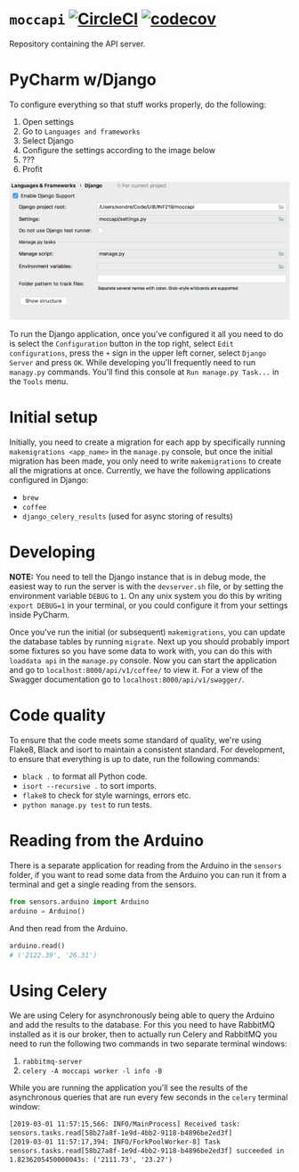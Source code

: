 # `moccapi` [![CircleCI](https://circleci.com/gh/inf219-mocca/MOCCAPI.svg?style=svg)](https://circleci.com/gh/inf219-mocca/MOCCAPI) [![codecov](https://codecov.io/gh/inf219-mocca/MOCCAPI/branch/master/graph/badge.svg)](https://codecov.io/gh/inf219-mocca/MOCCAPI)

Repository containing the API server.

# PyCharm w/Django

To configure everything so that stuff works properly, do the following:

1. Open settings
2. Go to `Languages and frameworks`
3. Select Django
4. Configure the settings according to the image below
5. ???
6. Profit

![settings](settings.png)

To run the Django application, once you've configured it all you need to do is
select the `Configuration` button in the top right, select `Edit configurations`, press the `+` sign in the upper left corner, select `Django Server` and press `OK`. While developing you'll frequently need to run
`managy.py` commands. You'll find this console at `Run manage.py Task...` in the
`Tools` menu.

# Initial setup

Initially, you need to create a migration for each app by specifically running
`makemigrations <app_name>` in the `manage.py` console, but once the initial
migration has been made, you only need to write `makemigrations` to create all
the migrations at once. Currently, we have the following applications configured
in Django:

- `brew`
- `coffee`
- `django_celery_results` (used for async storing of results)

# Developing

**NOTE:** You need to tell the Django instance that is in debug mode, the easiest
way to run the server is with the `devserver.sh` file, or by setting the
environment variable `DEBUG` to `1`. On any unix system you do this by writing
`export DEBUG=1` in your terminal, or you could configure it from your settings
inside PyCharm.

Once you've run the initial (or subsequent) `makemigrations`, you can update the
database tables by running `migrate`. Next up you should probably import some
fixtures so you have some data to work with, you can do this with `loaddata api`
in the `manage.py` console. Now you can start the application and go to
`localhost:8000/api/v1/coffee/` to view it. For a view of the Swagger
documentation go to `localhost:8000/api/v1/swagger/`.

# Code quality

To ensure that the code meets some standard of quality, we're using Flake8,
Black and isort to maintain a consistent standard. For development, to ensure
that everything is up to date, run the following commands:

- `black .` to format all Python code.
- `isort --recursive .` to sort imports.
- `flake8` to check for style warnings, errors etc.
- `python manage.py test` to run tests.

# Reading from the Arduino

There is a separate application for reading from the Arduino in the `sensors`
folder, if you want to read some data from the Arduino you can run it from a
terminal and get a single reading from the sensors.

```python
from sensors.arduino import Arduino
arduino = Arduino()
```

And then read from the Arduino.

```python
arduino.read()
# ('2122.39', '26.31')
```

# Using Celery

We are using Celery for asynchronously being able to query the Arduino and add
the results to the database. For this you need to have RabbitMQ installed as it
is our broker, then to actually run Celery and RabbitMQ you need to run the
following two commands in two separate terminal windows:

1. `rabbitmq-server`
2. `celery -A moccapi worker -l info -B`

While you are running the application you'll see the results of the asynchronous
queries that are run every few seconds in the `celery` terminal window:

```shell
[2019-03-01 11:57:15,566: INFO/MainProcess] Received task: sensors.tasks.read[58b27a8f-1e9d-4bb2-9118-b4896be2ed3f]
[2019-03-01 11:57:17,394: INFO/ForkPoolWorker-8] Task sensors.tasks.read[58b27a8f-1e9d-4bb2-9118-b4896be2ed3f] succeeded in 1.8236205450000043s: ('2111.73', '23.27')
```
